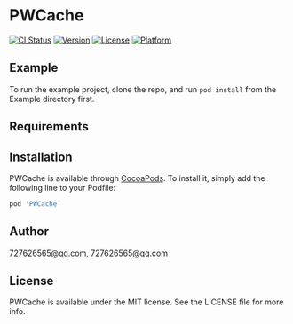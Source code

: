 # PWCache

[![CI Status](https://img.shields.io/travis/727626565@qq.com/PWCache.svg?style=flat)](https://travis-ci.org/727626565@qq.com/PWCache)
[![Version](https://img.shields.io/cocoapods/v/PWCache.svg?style=flat)](https://cocoapods.org/pods/PWCache)
[![License](https://img.shields.io/cocoapods/l/PWCache.svg?style=flat)](https://cocoapods.org/pods/PWCache)
[![Platform](https://img.shields.io/cocoapods/p/PWCache.svg?style=flat)](https://cocoapods.org/pods/PWCache)

## Example

To run the example project, clone the repo, and run `pod install` from the Example directory first.

## Requirements

## Installation

PWCache is available through [CocoaPods](https://cocoapods.org). To install
it, simply add the following line to your Podfile:

```ruby
pod 'PWCache'
```

## Author

727626565@qq.com, 727626565@qq.com

## License

PWCache is available under the MIT license. See the LICENSE file for more info.
